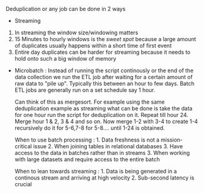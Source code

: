 Deduplication or any job can be done in 2 ways 

- Streaming 
1. In streaming the window size/windowing matters
2. 15 Minutes to hourly windows is the *sweet spot* because a large amount of duplicates usually happens within a short time
   of first event
3. Entire day duplicates can be harder for streaming because it needs to hold onto such a big window of memory

- Microbatch : Instead of running the script continously or the end of the data collection we run the ETL job
  after waiting for a certain amount of raw data to "pile up". Typically this between an hour to few days. Batch ETL jobs
  are generally run on a set schedule say 1 hour.

  Can think of this as mergesort. For example using the same deduplication example as streaming what can be done is take
  the data for one hour run the script for deduplication on it. Repeat till hour 24. Merge hour 1 & 2, 3 & 4 and so on.
  Now merge 1-2 with 3-4 to create 1-4 recursively do it for 5-6,7-8 for 5-8.... until 1-24 is obtained.

  When to use batch processing : 1. Data freshness is not a mission-critical issue
  2. When joining tables in relational databases 3. Have access to the data in batches rather than in streams
  3. When working with large datasets and require access to the entire batch 

  When to lean towards streaming : 1. Data is being generated in a continous stream and arriving at high velocity
  2. Sub-second latency is crucial
